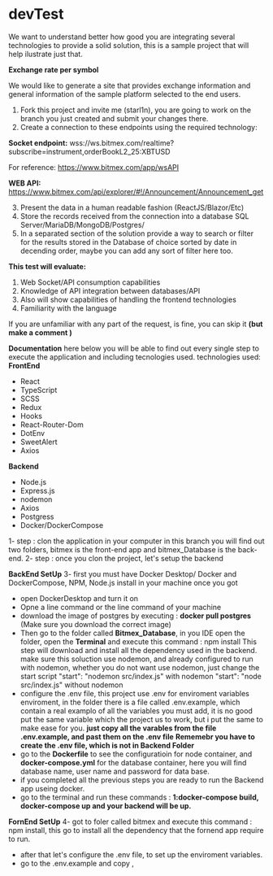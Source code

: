 # devTest
We want to understand better how good you are integrating several technologies to provide a solid solution, this is a sample project that will help ilustrate just that.

**Exchange rate per symbol**

We would like to generate a site that provides exchange information and general information of the sample platform selected to the end users.

1. Fork this project and invite me (starl1n), you are going to work on the branch you just created and submit your changes there.
2. Create a connection to these endpoints using the required technology:

**Socket endpoint:** 
wss://ws.bitmex.com/realtime?subscribe=instrument,orderBookL2_25:XBTUSD

For reference: https://www.bitmex.com/app/wsAPI

**WEB API:**
https://www.bitmex.com/api/explorer/#!/Announcement/Announcement_get

3. Present the data in a human readable fashion (ReactJS/Blazor/Etc)
4. Store the records received from the connection into a database SQL Server/MariaDB/MongoDB/Postgres/
5. In a separated section of the solution provide a way to search or filter for the results stored in the Database of choice sorted by date in decending order, maybe you can add any sort of filter here too.


**This test will evaluate:**
1. Web Socket/API consumption capabilities
2. Knowledge of API integration between databases/API
3. Also will show capabilities of handling the frontend technologies
4. Familiarity with the language


If you are unfamiliar with any part of the request, is fine, you can skip it **(but make a comment )**











**Documentation**
here below you will be able to find out every single step to execute the application and including tecnologies used.
technologies used:
**FrontEnd**
- React
- TypeScript
- SCSS
- Redux
- Hooks
- React-Router-Dom
- DotEnv
- SweetAlert
- Axios

**Backend**
- Node.js
- Express.js
- nodemon
- Axios
- Postgress
- Docker/DockerCompose

1- step : clon the application in your computer
  in this branch you will find out two folders, bitmex is the front-end app and bitmex_Database is the back-end.
2- step : once you clon the project, let's setup the backend

**BackEnd SetUp**
3- first you must have Docker Desktop/ Docker and DockerCompose, NPM, Node.js install in your machine once you got 
  - open DockerDesktop and turn it on
  - Opne a line command or the line command of your machine
  - download the image of postgres by executing : **docker pull postgres** (Make sure you download the correct image)
  - Then go to the folder called **Bitmex_Database**, in you IDE open the folder, open the **Terminal** and execute this command : npm install
      This step will download and install all the dependency used in the backend.
      make sure this soluction use nodemon, and already configured to run with nodemon, whether you do not want use nodemon, just change the start script
      "start": "nodemon src/index.js"  with nodemon
      "start": "node src/index.js"   without nodemon
  - configure the .env file, this project use .env for enviroment variables enviroment, in the folder there is a file called .env.example, which contain a real examplo
    of all the variables you must add, it is no good put the same variable which the project us to work, but i put the same to make ease for you.
    **just copy all the varables from the file .env.example, and past them on the .env file**
    **Rememebr you have to create the .env file, which is not in Backend Folder**
  - go to the **Dockerfile** to see the configuratioin for node container, and **docker-compose.yml** for the database container, here you will find database name, user name and            password for data base.
  - if you completed all the previous steps you are ready to run the Backend app useing docker.
  - go to the terminal and run these commands : **1:docker-compose build, docker-compose up and your backend will be up.**


**FornEnd SetUp**
4- got to foler called bitmex and execute this command : npm install, this go to install all the dependency that the fornend app require to run.
  - after that let's configure the .env file, to set up the enviroment variables.
  - go to the .env.example and copy , 
    
